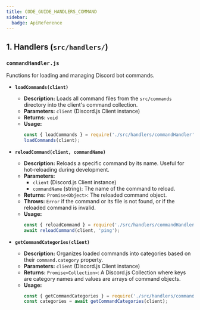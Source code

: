 ```yaml
---
title: CODE_GUIDE_HANDLERS_COMMAND
sidebar:
  badge: ApiReference
---
```


## 1. Handlers (`src/handlers/`)

### `commandHandler.js`
Functions for loading and managing Discord bot commands.

*   **`loadCommands(client)`**
    *   **Description:** Loads all command files from the `src/commands` directory into the client's command collection.
    *   **Parameters:** `client` (Discord.js Client instance)
    *   **Returns:** `void`
    *   **Usage:**
        ```javascript
        const { loadCommands } = require('./src/handlers/commandHandler');
        loadCommands(client);
        ```

*   **`reloadCommand(client, commandName)`**
    *   **Description:** Reloads a specific command by its name. Useful for hot-reloading during development.
    *   **Parameters:**
        *   `client` (Discord.js Client instance)
        *   `commandName` (string): The name of the command to reload.
    *   **Returns:** `Promise<Object>`: The reloaded command object.
    *   **Throws:** `Error` if the command or its file is not found, or if the reloaded command is invalid.
    *   **Usage:**
        ```javascript
        const { reloadCommand } = require('./src/handlers/commandHandler');
        await reloadCommand(client, 'ping');
        ```

*   **`getCommandCategories(client)`**
    *   **Description:** Organizes loaded commands into categories based on their `command.category` property.
    *   **Parameters:** `client` (Discord.js Client instance)
    *   **Returns:** `Promise<Collection>`: A Discord.js Collection where keys are category names and values are arrays of command objects.
    *   **Usage:**
        ```javascript
        const { getCommandCategories } = require('./src/handlers/commandHandler');
        const categories = await getCommandCategories(client);
        ```

